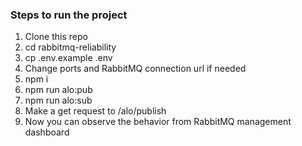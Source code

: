 ### Steps to run the project
1. Clone this repo
2. cd rabbitmq-reliability
3. cp .env.example .env
4. Change ports and RabbitMQ connection url if needed
5. npm i
6. npm run alo:pub
7. npm run alo:sub
8. Make a get request to /alo/publish
9. Now you can observe the behavior from RabbitMQ management dashboard